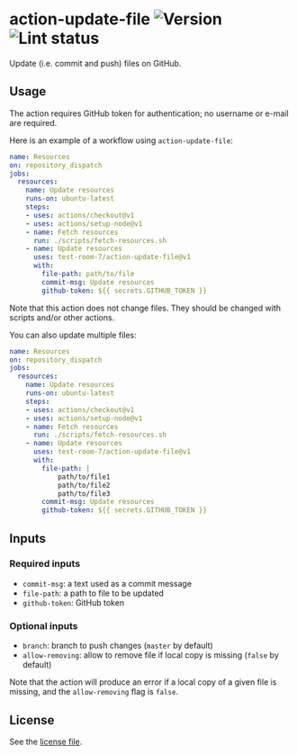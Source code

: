# action-update-file ![Version][VersionBadge] ![Lint status][WorkflowBadge]

Update (i.e. commit and push) files on GitHub.

## Usage

The action requires GitHub token for authentication; no username or e-mail are required.

Here is an example of a workflow using `action-update-file`:
```yml
name: Resources
on: repository_dispatch
jobs:
  resources:
    name: Update resources
    runs-on: ubuntu-latest
    steps:
    - uses: actions/checkout@v1
    - uses: actions/setup-node@v1
    - name: Fetch resources
      run: ./scripts/fetch-resources.sh
    - name: Update resources
      uses: test-room-7/action-update-file@v1
      with:
        file-path: path/to/file
        commit-msg: Update resources
        github-token: ${{ secrets.GITHUB_TOKEN }}
```

Note that this action does not change files. They should be changed with scripts and/or other actions.

You can also update multiple files:
```yml
name: Resources
on: repository_dispatch
jobs:
  resources:
    name: Update resources
    runs-on: ubuntu-latest
    steps:
    - uses: actions/checkout@v1
    - uses: actions/setup-node@v1
    - name: Fetch resources
      run: ./scripts/fetch-resources.sh
    - name: Update resources
      uses: test-room-7/action-update-file@v1
      with:
        file-path: |
            path/to/file1
            path/to/file2
            path/to/file3
        commit-msg: Update resources
        github-token: ${{ secrets.GITHUB_TOKEN }}
```

## Inputs

### Required inputs

- `commit-msg`: a text used as a commit message
- `file-path`: a path to file to be updated
- `github-token`: GitHub token

### Optional inputs

- `branch`: branch to push changes (`master` by default)
- `allow-removing`: allow to remove file if local copy is missing
  (`false` by default)

Note that the action will produce an error if a local copy of a given file is missing, and the `allow-removing` flag is `false`.

## License

See the [license file][License].

[License]: https://github.com/test-room-7/action-update-file/blob/master/LICENSE.md
[VersionBadge]: https://img.shields.io/github/v/release/test-room-7/action-update-file
[WorkflowBadge]: https://img.shields.io/github/workflow/status/test-room-7/action-update-file/Lint?label=lint
